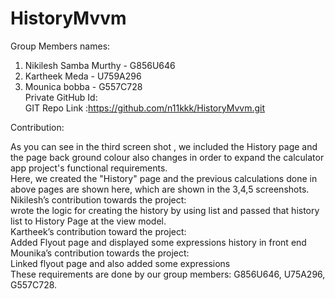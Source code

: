 # HistoryMvvm

Group Members names:    
1. Nikilesh Samba Murthy - G856U646    
2. Kartheek Meda - U759A296    
3. Mounica bobba - G557C728        
Private GitHub Id:     
GIT Repo Link :https://github.com/n11kkk/HistoryMvvm.git    
        
    

Contribution: 

As you can see in the third screen shot , we included the History page and the page back ground colour also changes in order to expand the calculator app project's functional requirements.    
Here, we created the "History" page and the previous calculations done in above pages are shown here, which are shown in the 3,4,5 screenshots.    
Nikilesh’s contribution towards the project:    
wrote the logic for creating the history by using list and passed that history list to History Page at the view model.     
Kartheek’s contribution toward the project:    
Added Flyout page and displayed some expressions history in front end      
Mounika’s contribution towards the project:    
Linked flyout page and also added some expressions    
These requirements are done by our group members: G856U646, U75A296, G557C728.
